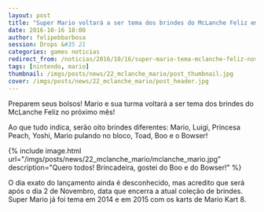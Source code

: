 ```yaml
---
layout: post
title: "Super Mario voltará a ser tema dos brindes do McLanche Feliz em Novembro"
date: 2016-10-16 18:00
author: felipebbarbosa
session: Drops &#35 21
categories: games noticias
redirect_from: /noticias/2016/10/16/super-mario-tema-mclanche-feliz-novembro.html
tags: [nintendo, mario]
thumbnail: /imgs/posts/news/22_mclanche_mario/post_thumbnail.jpg
cover: /imgs/posts/news/22_mclanche_mario/post_header.jpg
---
```


Preparem seus bolsos! Mario e sua turma voltará a ser tema dos brindes do McLanche Feliz no próximo mês!

<!--more-->

Ao que tudo indica, serão oito brindes diferentes: Mario, Luigi, Princesa Peach, Yoshi, Mario pulando no bloco, Toad, Boo e o Bowser!

{% include image.html
  url="/imgs/posts/news/22_mclanche_mario/mclanche_mario.jpg"
  description="Quero todos! Brincadeira, gostei do Boo e do Bowser!" %}

O dia exato do lançamento ainda é desconhecido, mas acredito que será após o dia 2 de Novembro, data que encerra a atual coleção de brindes. Super Mario já foi tema em 2014 e em 2015 com os karts de Mario Kart 8.

